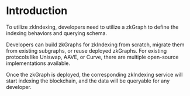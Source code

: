 # Introduction

To utilize zkIndexing, developers need to utilize a zkGraph to define the indexing behaviors and querying schema.

Developers can build zkGraphs for zkIndexing from scratch, migrate them from existing subgraphs, or reuse deployed zkGraphs. For existing protocols like Uniswap, AAVE, or Curve, there are multiple open-source implementations available.

Once the zkGraph is deployed, the corresponding zkIndexing service will start indexing the blockchain, and the data will be queryable for any developer.

